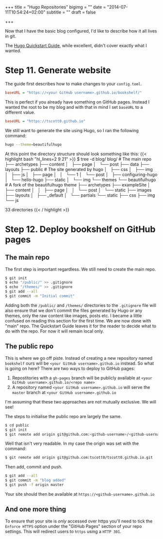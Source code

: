 +++
title = "Hugo Repositories"
bigimg = ""
date = "2014-07-11T10:54:24+02:00"
subtitle = ""
draft = false

+++

Now that I have the basic blog configured, I'd like to describe how it all lives in git.

<!--more-->

The [Hugo Quickstart Guide](https://gohugo.io/overview/quickstart/), while excellent, didn't cover exactly what I wanted.

# Step 11. Generate website
The guide first describes how to make changes to your `config.toml`.

```ini
baseURL = "https://<your GitHub username>.github.io/bookshelf/"
```

This is perfect if you already have something on GitHub pages.
Instead I wanted the root to be my blog and with that in mind I set `baseURL` to a different value.
```ini
baseURL = "https://tscott0.github.io"
```

We still want to generate the site using Hugo, so I ran the following command:
```bash
hugo --theme=beautifulhugo
```

At this point the directory structure should look something like this:
{{< highlight bash "hl_lines=2 9 21" >}}
$ tree -d blog/
blog/                           # The main repo
├── archetypes
├── content
│   ├── page
│   └── post
├── data
├── layouts
├── public                      # The site generated by hugo
│   ├── css
│   ├── img
│   ├── js
│   ├── page
│   │   └── 1
│   └── post
│       ├── configuring-hugo
│       └── hello-hugo
├── static
│   └── img
└── themes
    └── beautifulhugo           # A fork of the beautifulhugo theme
        ├── archetypes
        ├── exampleSite
        │   ├── content
        │   │   ├── page
        │   │   └── post
        │   └── static
        ├── images
        ├── layouts
        │   ├── _default
        │   └── partials
        └── static
            ├── css
            ├── img
            └── js

33 directories
{{< / highlight >}}

# Step 12. Deploy bookshelf on GitHub pages
## The main repo
The first step is important regardless. We still need to create the main repo.
```bash
$ git init
$ echo "/public/" >> .gitignore
$ echo "/themes/" >> .gitignore
$ git add --all
$ git commit -m "Initial commit"
```
Adding both the `/public/` and `/themes/` directories to the `.gitignore` file will also ensure that we don't commit the files generated by Hugo or any themes, only the raw content like images, posts etc.
I became a little confused on reading this section for the first time.
We are now done with "main" repo. The Quickstart Guide leaves it for the reader to decide what to do with the repo.
For now it will remain local only.

## The public repo
This is where we go off piste. 
Instead of creating a new repository named `bookshelf` ours will be `<your GitHub username>.github.io` instead.
So what is going on here?
There are two ways to deploy to GitHub pages:

1. Repostitories with a `gh-pages` branch will be publicly available at `<your GitHub username>.github.io/<repo name>`
2. A repository named `<your GitHub username>.github.io` will serve the `master` branch at `<your GitHub username>.github.io`

I'm assuming that these two approaches are not mutually exclusive. We will see!

The steps to initialise the public repo are largely the same.
```bash
$ cd public
$ git init
$ git remote add origin git@github.com:<github-username>/<github-username>.github.io.git
```
Well that isn't very readable.
In my case the origin was set with the command:
```bash
$ git remote add origin git@github.com:tscott0/tscott0.github.io.git
```

Then add, commit and push.

```bash
$ git add --all
$ git commit -m "blog added"
$ git push -f origin master
```

Your site should then be available at `https://<github-username>.github.io`

## And one more thing
To ensure that your site is _only_ accessed over https you'll need to tick the `Enforce HTTPS` option under the "GitHub Pages" section of your repo settings.
This will redirect users to `https` using a `HTTP 301`.
